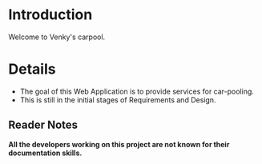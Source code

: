# Introduction #

Welcome to Venky's carpool.


# Details #
  * The goal of this Web Application is to provide services for car-pooling.
  * This is still in the initial stages of Requirements and Design.

## Reader Notes ##
**All the developers working on this project are not known for their documentation skills.**